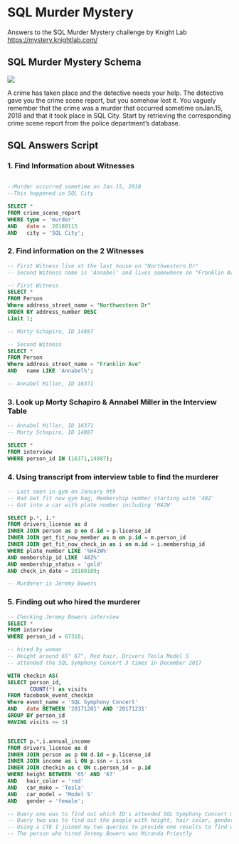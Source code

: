 # SQL Murder Mystery
Answers to the SQL Murder Mystery challenge by Knight Lab https://mystery.knightlab.com/

## SQL Murder Mystery Schema
<img src='https://mystery.knightlab.com/schema.png'>

A crime has taken place and the detective needs your help. The detective gave you the crime scene report, but you somehow lost it. You vaguely remember that the crime was a ​murder​ that occurred sometime on ​Jan.15, 2018​ and that it took place in ​SQL City​. Start by retrieving the corresponding crime scene report from the police department’s database.


## SQL Answers Script

### 1. Find Information about Witnesses
```sql

--Murder occurred sometime on Jan.15, 2018
--This happened in SQL City

SELECT *
FROM crime_scene_report
WHERE type = 'murder'
AND   date =  20180115
AND   city = 'SQL City';
```

### 2. Find information on the 2 Witnesses
```sql
-- First Witness live at the last house on "Northwestern Dr"
-- Second Witness name is 'Annabel' and lives somewhere on "Franklin Ave"

-- First Witness
SELECT *
FROM Person
Where address_street_name = "Northwestern Dr"
ORDER BY address_number DESC
Limit 1;

-- Morty Schapiro, ID 14887

-- Second Witness
SELECT *
FROM Person
Where address_street_name = "Franklin Ave"
AND   name LIKE 'Annabel%';

-- Annabel Miller, ID 16371
```

### 3. Look up Morty Schapiro & Annabel Miller in the Interview Table
```sql
-- Annabel Miller, ID 16371
-- Morty Schapiro, ID 14887

SELECT *
FROM interview 
WHERE person_id IN (16371,14887);
```

### 4. Using transcript from interview table to find the murderer
```sql
-- Last seen in gym on January 9th
-- Had Get fit now gym bag, Membership number starting with '48Z'
-- Got into a car with plate number including 'H42W'

SELECT p.*, i.*
FROM drivers_license as d
INNER JOIN person as p on d.id = p.license_id
INNER JOIN get_fit_now_member as m on p.id = m.person_id
INNER JOIN get_fit_now_check_in as i on m.id = i.membership_id
WHERE plate_number LIKE '%H42W%'
AND membership_id LIKE '48Z%'
AND membership_status = 'gold'
AND check_in_date = 20180109;

-- Murderer is Jeremy Bowers
```

### 5. Finding out who hired the murderer
```sql
-- Checking Jeremy Bowers interview
SELECT *
FROM interview
WHERE person_id = 67318;
```
```sql
-- hired by woman 
-- Height around 65" 67", Red hair, Drivers Tesla Model S
-- attended the SQL Symphony Concert 3 times in December 2017

WITH checkin AS(
SELECT person_id,
	   COUNT(*) as visits
FROM facebook_event_checkin
Where event_name = 'SQL Symphony Concert'
AND   date BETWEEN '20171201' AND '20171231'
GROUP BY person_id
HAVING visits >= 3)


SELECT p.*,i.annual_income
FROM drivers_license as d
INNER JOIN person as p ON d.id = p.license_id
INNER JOIN income as i ON p.ssn = i.ssn
INNER JOIN checkin as c ON c.person_id = p.id 
WHERE height BETWEEN '65' AND '67'
AND   hair_color = 'red'
AND   car_make = 'Tesla'
AND   car_model = 'Model S'
AND   gender = 'female';

-- Query one was to find out which ID's attended SQL Symphony Concert more than 3 times in December
-- Query two was to find out the people with height, hair color, gender & car from Jeremy Bowers interview transcript
-- Using a CTE I joined my two queries to provide one results to find who hired Jeremy Bowers
-- The person who hired Jeremy Bowers was Miranda Priestly
 ```






              
              



              







              
              



              

